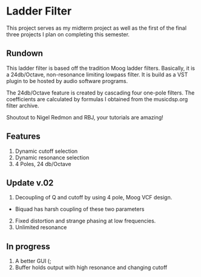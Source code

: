 # Ladder Filter

This project serves as my midterm project as well as the first of the final
three projects I plan on completing this semester.

## Rundown

This ladder filter is based off the tradition Moog ladder filters. Basically,
it is a 24db/Octave, non-resonance limiting lowpass filter. It is build as a VST
plugin to be hosted by audio software programs.

The 24db/Octave feature is created by cascading four one-pole filters. The
coefficients are calculated by formulas I obtained from the musicdsp.org filter
archive.

Shoutout to Nigel Redmon and RBJ, your tutorials are amazing!

## Features

1. Dynamic cutoff selection
2. Dynamic resonance selection
4. 4 Poles, 24 db/Octave

## Update v.02

1. Decoupling of Q and cutoff by using 4 pole, Moog VCF design.
  * Biquad has harsh coupling of these two parameters
2. Fixed distortion and strange phasing at low frequencies.
3. Unlimited resonance

## In progress

1. A better GUI (;
2. Buffer holds output with high resonance and changing cutoff
